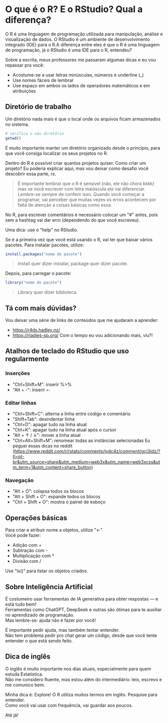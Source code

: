 # O que é o R? E o RStudio? Qual a diferença?

O R é uma linguagem de programação utilizada para manipulação, análise e visualização de dados. 
O RStudio é um ambiente de desenvolvimento integrado (IDE) para o R.A diferença entre eles é que o R é uma linguagem de programação, já o RStudio é uma IDE para o R, entendeu?

Sobre a escrita, meus professores me passaram algumas dicas e eu vou repassar pra você:

- Acostume-se a usar letras minúsculas, números e underline (_)
- Use nomes fáceis de lembrar
- Use espaço em ambos os lados de operadores matemáticos e em atribuições

## Diretório de trabalho

Um diretório nada mais é que o local onde os arquivos ficam armazenados no sistema.

```r
# verifica o seu diretório
getwd()
```

É muito importante manter um diretório organizado desde o princípio, para que você consiga localizar os seus projetos no R.

Dentro do R é possível criar quantos projetos quiser. Como criar um projeto? Eu poderia explicar aqui, mas vou deixar como desafio você descobrir essa parte, rs. 

> É importante lembrar que o R é sensível (não, ele não chora kkkk) mas se você escrever com letra maiúscula ele vai diferenciar.  
> Lembre-se sempre de conferir isso. Quando você começar a programar, vai perceber que muitas vezes os erros acontecem por falta de atenção a coisas básicas como essa.

No R, para escrever comentários é necessário colocar um "#" antes, pois sem a hashtag vai dar erro (dependendo do que você escreveu).

Uma dica: use o "help" no RStudio.

Se é a primeira vez que você está usando o R, vai ter que baixar vários pacotes. Para instalar pacotes, utilize:

```r
install.packages("nome do pacote")
```

> Install quer dizer instalar, package quer dizer pacote.

Depois, para carregar o pacote:

```r
library("nome do pacote")
```

> Library quer dizer biblioteca.

## Tá com mais dúvidas?

Vou deixar uma série de links de conteúdos que me ajudaram a aprender:

- https://r4ds.hadley.nz/
- https://rladies-sp.org/
Com o tempo eu vou adicionando mais, viu?!

## Atalhos de teclado do RStudio que uso regularmente

### Inserções

- "Ctrl+Shift+M": inserir %>%
- "Alt + -": inserir `<-`

### Editar linhas

- "Ctrl+Shift+C": alterna a linha entre código e comentário
- "Shift+Tab": desindentar linha
- "Ctrl+D": apagar tudo na linha atual
- "Ctrl+K": apagar tudo na linha atual após o cursor
- "Alt + ↑ / ↓": mover a linha atual
- "Ctrl+Alt+Shift+M": renomear todas as instâncias selecionadas
Eu peguei essas dicas no reddit (https://www.reddit.com/r/rstats/comments/jvdc4z/comment/gcj3idz/?tl=pt-br&utm_source=share&utm_medium=web3x&utm_name=web3xcss&utm_term=1&utm_content=share_button)

### Navegação

- "Alt + O": colapsa todos os blocos
- "Alt + Shift + O": expande todos os blocos
- "Ctrl + Shift + O": mostra o painel de esboço

## Operações básicas

Para criar e atribuir nome a objetos, utilize "<-".  
Você pode fazer:

- Adição com +
- Subtração com -
- Multiplicação com *
- Divisão com /

Use "ls()" para listar os objetos criados.

## Sobre Inteligência Artificial

É costumeiro usar ferramentas de IA generativa para obter respostas — e está tudo bem!  
Ferramentas como ChatGPT, DeepSeek e outras são ótimas para te auxiliar no aprendizado de programação.  
Mas lembre-se: ajuda não é fazer por você!

É importante pedir ajuda, mas também tentar entender.  
Não tem problema pedir pro chat gerar um código, desde que você tente entender o que está sendo feito.

## Dica de inglês

O inglês é muito importante nos dias atuais, especialmente para quem estuda Estatística.  
Não me considero fluente, mas estou além do intermediário: leio, escrevo e me comunico bem.

Minha dica é: Explore!
O R utiliza muitos termos em inglês. Pesquise para entender.  
Como você vai usar com frequência, vai guardar aos poucos.

Até já!
